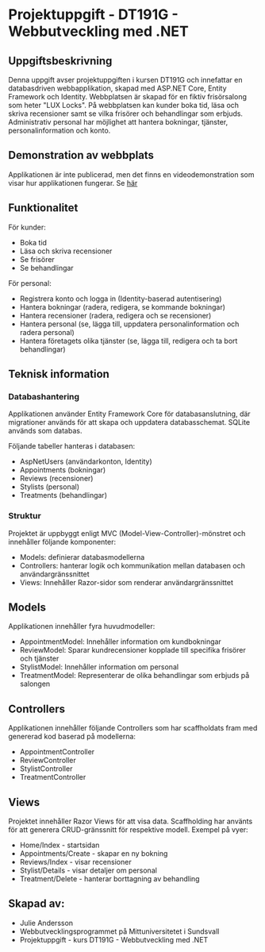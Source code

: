 # Projektuppgift - DT191G - Webbutveckling med .NET

## Uppgiftsbeskrivning
Denna uppgift avser projektuppgiften i kursen DT191G och innefattar en databasdriven webbapplikation, skapad med ASP.NET Core, Entity Framework och Identity. Webbplatsen är skapad för en fiktiv frisörsalong som heter "LUX Locks". På webbplatsen kan kunder boka tid, läsa och skriva recensioner samt se vilka frisörer och behandlingar som erbjuds. Administrativ personal har möjlighet att hantera bokningar, tjänster, personalinformation och konto.

## Demonstration av webbplats
Applikationen är inte publicerad, men det finns en videodemonstration som visar hur applikationen fungerar. Se [här](https://vimeo.com/1067817969?share=copy)

## Funktionalitet
För kunder:
- Boka tid
- Läsa och skriva recensioner
- Se frisörer
- Se behandlingar

För personal:
- Registrera konto och logga in (Identity-baserad autentisering)
- Hantera bokningar (radera, redigera, se kommande bokningar)
- Hantera recensioner (radera, redigera och se recensioner)
- Hantera personal (se, lägga till, uppdatera personalinformation och radera personal)
- Hantera företagets olika tjänster (se, lägga till, redigera och ta bort behandlingar)

## Teknisk information
### Databashantering
Applikationen använder Entity Framework Core för databasanslutning, där migrationer används för att skapa och uppdatera databasschemat. SQLite används som databas.

Följande tabeller hanteras i databasen:
- AspNetUsers (användarkonton, Identity)
- Appointments (bokningar)
- Reviews (recensioner)
- Stylists (personal)
- Treatments (behandlingar)

### Struktur
Projektet är uppbyggt enligt MVC (Model-View-Controller)-mönstret och innehåller följande komponenter:
- Models: definierar databasmodellerna
- Controllers: hanterar logik och kommunikation mellan databasen och användargränssnittet
- Views: Innehåller Razor-sidor som renderar användargränssnittet

## Models
Applikationen innehåller fyra huvudmodeller:
- AppointmentModel: Innehåller information om kundbokningar
- ReviewModel: Sparar kundrecensioner kopplade till specifika frisörer och tjänster
- StylistModel: Innehåller information om personal
- TreatmentModel: Representerar de olika behandlingar som erbjuds på salongen

## Controllers
Applikationen innehåller följande Controllers som har scaffholdats fram med genererad kod baserad på modellerna:
- AppointmentController
- ReviewController
- StylistController
- TreatmentController

## Views
Projektet innehåller Razor Views för att visa data. Scaffholding har använts för att generera CRUD-gränssnitt för respektive modell. Exempel på vyer:
- Home/Index - startsidan
- Appointments/Create - skapar en ny bokning
- Reviews/Index - visar recensioner
- Stylist/Details - visar detaljer om personal
- Treatment/Delete - hanterar borttagning av behandling

## Skapad av:
- Julie Andersson
- Webbutvecklingsprogrammet på Mittuniversitetet i Sundsvall
- Projektuppgift - kurs DT191G - Webbutveckling med .NET
